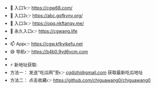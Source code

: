 - 👋 入口1👉  https://cgw68.com/
- 👀 入口2👉  https://abc.gqfkynv.org/
- 🌱 入口3👉  https://opq.nkftanqy.me/
- 💞️ 永久入口👉  https://cgwang.life
-
- 📫 App👉  https://cgw.kfkyjkefu.net
- 😄 导航👉  https://b4b0.9yd6vcm.com
- 
- ⚡ 新地址获取: 
- 方法一： 发送“吃瓜网”至👉  cgdizhi@gmail.com 获取最新吃瓜地址
- 方法二： 点击收藏👉  https://github.com/chiguawang0/chiguawang0

<!---
chiguawang0/chiguawang0 is a ✨ special ✨ repository because its `README.md` (this file) appears on your GitHub profile.
You can click the Preview link to take a look at your changes.
--->
